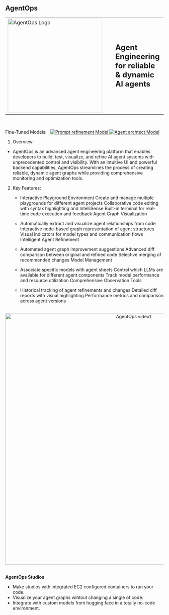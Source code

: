 ## AgentOps

<div align="center">
  <table border="0" cellspacing="0" cellpadding="0">
    <tr>
      <td style="padding-right: 30px;">
        <img src="main\public\agentops-logo.gif" alt="AgentOps Logo" width="300"/>
      </td>
      <td style="vertical-align: middle; font-size: 24px; font-weight: bold;">
        Agent Engineering for reliable & dynamic AI agents
      </td>
    </tr>
  </table>
</div>
<br/>
<div>
 <p>
   <span>Fine-Tuned Models:&nbsp;&nbsp;</span>
    <a href="https://huggingface.co/VidyutCx/mistral-prompttune">
      <img src="https://img.shields.io/badge/🤗_Model-Mistral_prompttune-blue?style=flat-square" alt="Prompt refinement Model">
    </a>
    <a href="https://huggingface.co/VidyutCx/deepseek-agentarchitect">
      <img src="https://img.shields.io/badge/🤗_Model-Deepseek_Agentarchitect-green?style=flat-square" alt="Agent archtect Model">
    </a>
  </p>
</div>


1. Overview:<br/>
- AgentOps is an advanced agent engineering platform that enables developers to build, test, visualize, and refine AI agent systems with unprecedented control and visibility. With an intuitive UI and powerful backend capabilities, AgentOps streamlines the process of creating reliable, dynamic agent graphs while providing comprehensive monitoring and optimization tools.

2. Key Features:
   - Interactive Playground Environment
    Create and manage multiple playgrounds for different agent projects
    Collaborative code editing with syntax highlighting and IntelliSense
    Built-in terminal for real-time code execution and feedback
    Agent Graph Visualization
    
    - Automatically extract and visualize agent relationships from code
    Interactive node-based graph representation of agent structures
    Visual indicators for model types and communication flows
    Intelligent Agent Refinement
    
    - Automated agent graph improvement suggestions
    Advanced diff comparison between original and refined code
    Selective merging of recommended changes
    Model Management
    
    - Associate specific models with agent sheets
    Control which LLMs are available for different agent components
    Track model performance and resource utilization
    Comprehensive Observation Tools
    
    - Historical tracking of agent refinements and changes
    Detailed diff reports with visual highlighting
    Performance metrics and comparison across agent versions

<br/>
<div align="center">
    <img src="main\public\vid1.gif" alt="AgentOps video1" width="800"/>
</div>
<br/>

**AgentOps Studios**

- Make studios with integrated EC2 configured containers to run your code.<br/>
- Visualize your agent graphs wihtout changing a single of code.
- Integrate with custom models from hugging face in a totally no-code environment.